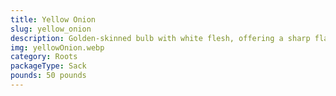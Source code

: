 ```yaml
---
title: Yellow Onion
slug: yellow_onion
description: Golden-skinned bulb with white flesh, offering a sharp flavor and intense aroma. A culinary staple in the Dominican Republic and worldwide, used in soups, sauces, roasts, and stews. Rich in vitamin C, fiber, and antioxidants. Versatile for dishes like sancocho or pickled onions.
img: yellowOnion.webp
category: Roots
packageType: Sack
pounds: 50 pounds
---
```

